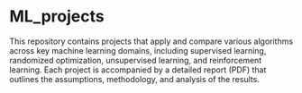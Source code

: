 # ML_projects

This repository contains projects that apply and compare various algorithms across key machine learning domains, including supervised learning, randomized optimization, unsupervised learning, and reinforcement learning. Each project is accompanied by a detailed report (PDF) that outlines the assumptions, methodology, and analysis of the results.
